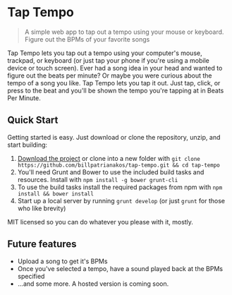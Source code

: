 # Tap Tempo

> A simple web app to tap out a tempo using your mouse or keyboard. Figure out the BPMs of your favorite songs

Tap Tempo lets you tap out a tempo using your computer's mouse, trackpad, or keyboard (or just tap your phone if you're using a mobile device or touch screen). Ever had a song idea in your head and wanted to figure out the beats per minute? Or maybe you were curious about the tempo of a song you like. Tap Tempo lets you tap it out. Just tap, click, or press to the beat and you'll be shown the tempo you're tapping at in Beats Per Minute.

## Quick Start

Getting started is easy. Just download or clone the repository, unzip, and start building:

1. [Download the project](https://github.com/billpatrianakos/tap-tempo) or clone into a new folder with `git clone https://github.com/billpatrianakos/tap-tempo.git && cd tap-tempo`
2. You'll need Grunt and Bower to use the included build tasks and resources. Install with `npm install -g bower grunt-cli`
3. To use the build tasks install the required packages from npm with `npm install && bower install`
4. Start up a local server by running `grunt develop` (or just `grunt` for those who like brevity)

MIT licensed so you can do whatever you please with it, mostly.

## Future features

- Upload a song to get it's BPMs
- Once you've selected a tempo, have a sound played back at the BPMs specified
- ...and some more. A hosted version is coming soon.
